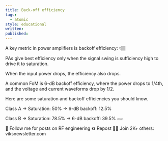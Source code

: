 ```yaml
---
title: Back-off efficiency
tags:
  - atomic
style: educational
written: 
published:
---
```

A key metric in power amplifiers is backoff efficiency: 👇🏽

PAs give best efficiency only when the signal swing is sufficiency high to drive it to saturation.

When the input power drops, the efficiency also drops.

A common FoM is 6-dB backoff efficiency, where the power drops to 1/4th, and the voltage and current waveforms drop by 1/2.

Here are some saturation and backoff efficiencies you should know.

Class A
→ Saturation: 50%
→ 6-dB backoff: 12.5%

Class B
→ Saturation: 78.5%
→ 6-dB backoff: 39.5%
~~

🔔 Follow me for posts on RF engineering
♻️ Repost 
✍🏼 Join 2K+ others: viksnewsletter.com